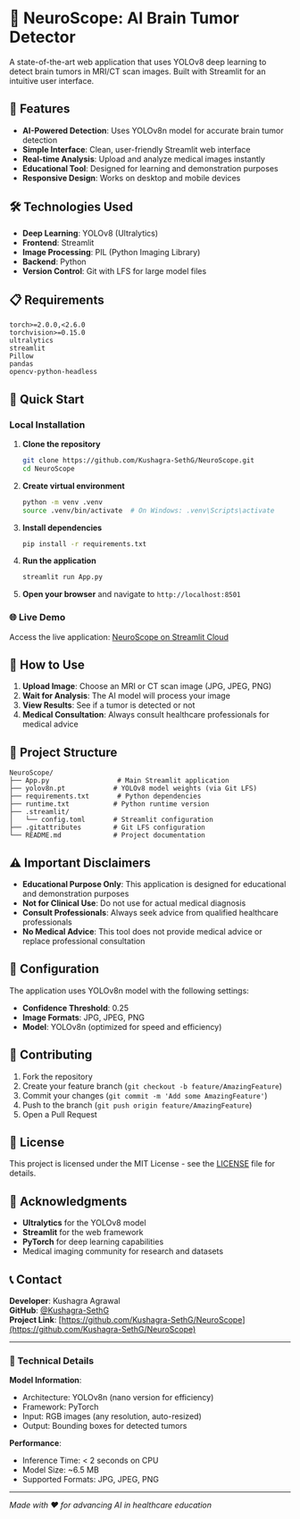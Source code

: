 # 🧠 NeuroScope: AI Brain Tumor Detector

A state-of-the-art web application that uses YOLOv8 deep learning to detect brain tumors in MRI/CT scan images. Built with Streamlit for an intuitive user interface.

## 🚀 Features

- **AI-Powered Detection**: Uses YOLOv8n model for accurate brain tumor detection
- **Simple Interface**: Clean, user-friendly Streamlit web interface
- **Real-time Analysis**: Upload and analyze medical images instantly
- **Educational Tool**: Designed for learning and demonstration purposes
- **Responsive Design**: Works on desktop and mobile devices

## 🛠️ Technologies Used

- **Deep Learning**: YOLOv8 (Ultralytics)
- **Frontend**: Streamlit
- **Image Processing**: PIL (Python Imaging Library)
- **Backend**: Python
- **Version Control**: Git with LFS for large model files

## 📋 Requirements

```
torch>=2.0.0,<2.6.0
torchvision>=0.15.0
ultralytics
streamlit
Pillow
pandas
opencv-python-headless
```

## 🚀 Quick Start

### Local Installation

1. **Clone the repository**
   ```bash
   git clone https://github.com/Kushagra-SethG/NeuroScope.git
   cd NeuroScope
   ```

2. **Create virtual environment**
   ```bash
   python -m venv .venv
   source .venv/bin/activate  # On Windows: .venv\Scripts\activate
   ```

3. **Install dependencies**
   ```bash
   pip install -r requirements.txt
   ```

4. **Run the application**
   ```bash
   streamlit run App.py
   ```

5. **Open your browser** and navigate to `http://localhost:8501`

### 🌐 Live Demo

Access the live application: [NeuroScope on Streamlit Cloud](https://your-app-url.streamlit.app)

## 📱 How to Use

1. **Upload Image**: Choose an MRI or CT scan image (JPG, JPEG, PNG)
2. **Wait for Analysis**: The AI model will process your image
3. **View Results**: See if a tumor is detected or not
4. **Medical Consultation**: Always consult healthcare professionals for medical advice

## 📁 Project Structure

```
NeuroScope/
├── App.py                 # Main Streamlit application
├── yolov8n.pt            # YOLOv8 model weights (via Git LFS)
├── requirements.txt       # Python dependencies
├── runtime.txt           # Python runtime version
├── .streamlit/
│   └── config.toml       # Streamlit configuration
├── .gitattributes        # Git LFS configuration
└── README.md             # Project documentation
```

## ⚠️ Important Disclaimers

- **Educational Purpose Only**: This application is designed for educational and demonstration purposes
- **Not for Clinical Use**: Do not use for actual medical diagnosis
- **Consult Professionals**: Always seek advice from qualified healthcare professionals
- **No Medical Advice**: This tool does not provide medical advice or replace professional consultation

## 🔧 Configuration

The application uses YOLOv8n model with the following settings:
- **Confidence Threshold**: 0.25
- **Image Formats**: JPG, JPEG, PNG
- **Model**: YOLOv8n (optimized for speed and efficiency)

## 🤝 Contributing

1. Fork the repository
2. Create your feature branch (`git checkout -b feature/AmazingFeature`)
3. Commit your changes (`git commit -m 'Add some AmazingFeature'`)
4. Push to the branch (`git push origin feature/AmazingFeature`)
5. Open a Pull Request

## 📄 License

This project is licensed under the MIT License - see the [LICENSE](LICENSE) file for details.

## 🙏 Acknowledgments

- **Ultralytics** for the YOLOv8 model
- **Streamlit** for the web framework
- **PyTorch** for deep learning capabilities
- Medical imaging community for research and datasets

## 📞 Contact

**Developer**: Kushagra Agrawal  
**GitHub**: [@Kushagra-SethG](https://github.com/Kushagra-SethG)  
**Project Link**: [https://github.com/Kushagra-SethG/NeuroScope](https://github.com/Kushagra-SethG/NeuroScope)

---

### 🔬 Technical Details

**Model Information**:
- Architecture: YOLOv8n (nano version for efficiency)
- Framework: PyTorch
- Input: RGB images (any resolution, auto-resized)
- Output: Bounding boxes for detected tumors

**Performance**:
- Inference Time: < 2 seconds on CPU
- Model Size: ~6.5 MB
- Supported Formats: JPG, JPEG, PNG

---

*Made with ❤️ for advancing AI in healthcare education*
